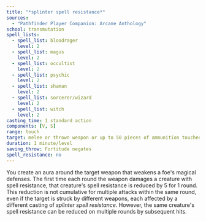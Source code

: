 ```yaml
---
title: "*splinter spell resistance*"
sources:
  - "Pathfinder Player Companion: Arcane Anthology"
school: transmutation
spell_lists:
  - spell_list: bloodrager
    level: 2
  - spell_list: magus
    level: 2
  - spell_list: occultist
    level: 2
  - spell_list: psychic
    level: 2
  - spell_list: shaman
    level: 2
  - spell_list: sorcerer/wizard
    level: 2
  - spell_list: witch
    level: 2
casting_time: 1 standard action
components: [V, S]
range: touch
target: melee or thrown weapon or up to 50 pieces of ammunition touched
duration: 1 minute/level
saving_throw: Fortitude negates
spell_resistance: no
---
```


You create an aura around the target weapon that weakens a foe's magical defenses. The first time each round the weapon damages a creature with spell resistance, that creature's spell resistance is reduced by 5 for 1 round. This reduction is not cumulative for multiple attacks within the same round, even if the target is struck by different weapons, each affected by a different casting of *splinter spell resistance*. However, the same creature's spell resistance can be reduced on multiple rounds by subsequent hits.
